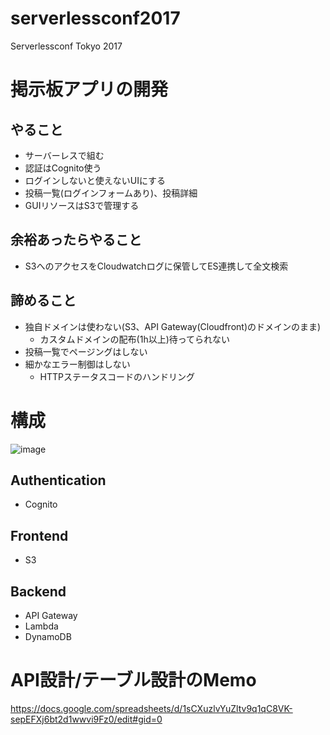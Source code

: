 # serverlessconf2017

Serverlessconf Tokyo 2017

# 掲示板アプリの開発

## やること

* サーバーレスで組む
* 認証はCognito使う
* ログインしないと使えないUIにする
* 投稿一覧(ログインフォームあり)、投稿詳細
* GUIリソースはS3で管理する

## 余裕あったらやること

* S3へのアクセスをCloudwatchログに保管してES連携して全文検索

## 諦めること

* 独自ドメインは使わない(S3、API Gateway(Cloudfront)のドメインのまま)
  * カスタムドメインの配布(1h以上)待ってられない
* 投稿一覧でページングはしない
* 細かなエラー制御はしない
  * HTTPステータスコードのハンドリング

# 構成

![image](image.jpg)

## Authentication

* Cognito

## Frontend

* S3

## Backend

* API Gateway
* Lambda
* DynamoDB

# API設計/テーブル設計のMemo

https://docs.google.com/spreadsheets/d/1sCXuzlvYuZltv9q1qC8VK-sepEFXj6bt2d1wwvi9Fz0/edit#gid=0
